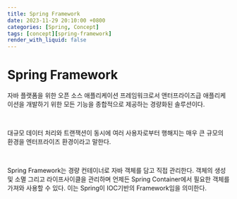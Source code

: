 ```yaml
---
title: Spring Framework
date: 2023-11-29 20:10:00 +0800
categories: [Spring, Concept]
tags: [concept][spring-framework]
render_with_liquid: false
---
```



# Spring Framework

자바 플랫폼을 위한 오픈 소스 애플리케이션 프레임워크로서 앤터프라이즈급 애플리케이션을 개발하기 위한 모든 기능을 종합적으로 제공하는 경량화된 솔루션이다.

<br>

대규모 데이터 처리와 트랜잭션이 동시에 여러 사용자로부터 행해지는 매우 큰 규모의 환경을 엔터프라이즈 환경이라고 말한다.

<br>

Spring Framework는 경량 컨테이너로 자바 객체를 담고 직접 관리한다.
객체의 생성 및 소멸 그리고 라이프사이클을 관리하며 언제든 Spring Container에서 필요한 객체를 가져와 사용할 수 있다.
이는 Spring이 IOC기반의 Framework임을 의미한다.
